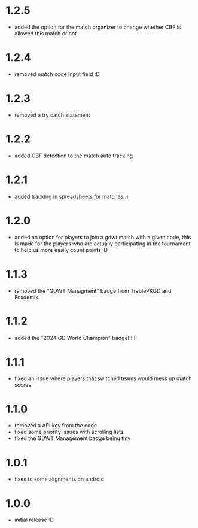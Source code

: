 # 1.2.5
- added the option for the match organizer to change whether CBF is allowed this match or not

# 1.2.4
- removed match code input field :D

# 1.2.3
- removed a try catch statement

# 1.2.2
- added CBF detection to the match auto tracking

# 1.2.1
- added tracking in spreadsheets for matches :)

# 1.2.0
- added an option for players to join a gdwt match with a given code, this is made for the players who are actually participating in the tournament to help us more easily count points :D

# 1.1.3
- removed the "GDWT Managment" badge from <cy>TreblePKGD</c> and <cy>Foxdemix</c>.

# 1.1.2
- added the "2024 GD World Champion" badge!!!!!!

# 1.1.1
- fixed an issue where players that switched teams would mess up match scores

# 1.1.0
- removed a API key from the code
- fixed some priority issues with scrolling lists
- fixed the GDWT Management badge being tiny

# 1.0.1
- fixes to some alignments on android

# 1.0.0
- initial release :D